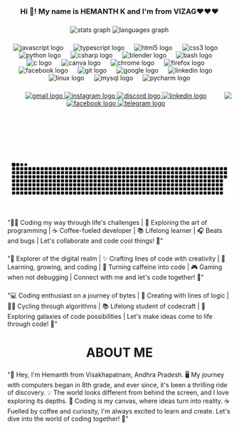 <h3 align="center">Hi 👋! My name is HEMANTH K and I'm from VIZAG❤️❤️❤️</h3>

###

<div align="center">
  <img src="https://github-readme-stats.vercel.app/api?username=HEMANTH-1508&hide_title=false&hide_rank=false&show_icons=true&include_all_commits=true&count_private=true&disable_animations=false&theme=dracula&locale=en&hide_border=false" height="150" alt="stats graph"  />
  <img src="https://github-readme-stats.vercel.app/api/top-langs?username=HEMANTH-1508&locale=en&hide_title=false&layout=compact&card_width=320&langs_count=5&theme=dracula&hide_border=false" height="150" alt="languages graph"  />
</div>

###

<div align="center">
  <img src="https://cdn.jsdelivr.net/gh/devicons/devicon/icons/javascript/javascript-original.svg" height="44" alt="javascript logo"  />
  <img width="14" />
  <img src="https://cdn.jsdelivr.net/gh/devicons/devicon/icons/typescript/typescript-original.svg" height="44" alt="typescript logo"  />
  <img width="14" />
  <img src="https://cdn.jsdelivr.net/gh/devicons/devicon/icons/html5/html5-original.svg" height="44" alt="html5 logo"  />
  <img width="14" />
  <img src="https://cdn.jsdelivr.net/gh/devicons/devicon/icons/css3/css3-original.svg" height="44" alt="css3 logo"  />
  <img width="14" />
  <img src="https://cdn.jsdelivr.net/gh/devicons/devicon/icons/python/python-original.svg" height="44" alt="python logo"  />
  <img width="14" />
  <img src="https://cdn.jsdelivr.net/gh/devicons/devicon/icons/csharp/csharp-original.svg" height="44" alt="csharp logo"  />
  <img width="14" />
  <img src="https://cdn.jsdelivr.net/gh/devicons/devicon/icons/blender/blender-original.svg" height="44" alt="blender logo"  />
  <img width="14" />
  <img src="https://cdn.jsdelivr.net/gh/devicons/devicon/icons/bash/bash-original.svg" height="44" alt="bash logo"  />
  <img width="14" />
  <img src="https://cdn.jsdelivr.net/gh/devicons/devicon/icons/c/c-original.svg" height="44" alt="c logo"  />
  <img width="14" />
  <img src="https://cdn.jsdelivr.net/gh/devicons/devicon/icons/canva/canva-original.svg" height="44" alt="canva logo"  />
  <img width="14" />
  <img src="https://cdn.jsdelivr.net/gh/devicons/devicon/icons/chrome/chrome-original.svg" height="44" alt="chrome logo"  />
  <img width="14" />
  <img src="https://cdn.jsdelivr.net/gh/devicons/devicon/icons/firefox/firefox-original.svg" height="44" alt="firefox logo"  />
  <img width="14" />
  <img src="https://cdn.jsdelivr.net/gh/devicons/devicon/icons/facebook/facebook-original.svg" height="44" alt="facebook logo"  />
  <img width="14" />
  <img src="https://cdn.jsdelivr.net/gh/devicons/devicon/icons/git/git-original.svg" height="44" alt="git logo"  />
  <img width="14" />
  <img src="https://cdn.jsdelivr.net/gh/devicons/devicon/icons/google/google-original.svg" height="44" alt="google logo"  />
  <img width="14" />
  <img src="https://cdn.jsdelivr.net/gh/devicons/devicon/icons/linkedin/linkedin-original.svg" height="44" alt="linkedin logo"  />
  <img width="14" />
  <img src="https://cdn.jsdelivr.net/gh/devicons/devicon/icons/linux/linux-original.svg" height="44" alt="linux logo"  />
  <img width="14" />
  <img src="https://cdn.jsdelivr.net/gh/devicons/devicon/icons/mysql/mysql-original.svg" height="44" alt="mysql logo"  />
  <img width="14" />
  <img src="https://cdn.jsdelivr.net/gh/devicons/devicon/icons/pycharm/pycharm-original.svg" height="44" alt="pycharm logo"  />
</div>

###

<img align="right" height="150" src="https://i.giphy.com/media/VTtANKl0beDFQRLDTh/200w.webp"  />

###

<div align="center">
  <a href="https://mail.google.com/mail/?view=cm&to=hemanthkonathala2004@gmail.com" target="_blank">
    <img src="https://raw.githubusercontent.com/maurodesouza/profile-readme-generator/master/src/assets/icons/social/gmail/default.svg" width="85" height="61" alt="gmail logo"  />
  </a>
  <a href="https://instagram.com/hemanth_1508?utm_source=qr&igshid=ZDc4ODBmNjlmNQ%3D%3D" target="_blank">
    <img src="https://raw.githubusercontent.com/maurodesouza/profile-readme-generator/master/src/assets/icons/social/instagram/default.svg" width="85" height="61" alt="instagram logo"  />
  </a>
  <a href="gaming_with_hemanth" target="_blank">
    <img src="https://raw.githubusercontent.com/maurodesouza/profile-readme-generator/master/src/assets/icons/social/discord/default.svg" width="85" height="61" alt="discord logo"  />
  </a>
  <a href="https://www.linkedin.com/in/hemanth-k-835b47266" target="_blank">
    <img src="https://raw.githubusercontent.com/maurodesouza/profile-readme-generator/master/src/assets/icons/social/linkedin/default.svg" width="85" height="61" alt="linkedin logo"  />
  </a>
  <a href="https://www.facebook.com/hemanth.konathala.129?mibextid=ZbWKwL" target="_blank">
    <img src="https://raw.githubusercontent.com/maurodesouza/profile-readme-generator/master/src/assets/icons/social/facebook/default.svg" width="85" height="61" alt="facebook logo"  />
  </a>
  <a href="https://telegram.org/dl" target="_blank">
    <img src="https://raw.githubusercontent.com/maurodesouza/profile-readme-generator/master/src/assets/icons/social/telegram/default.svg" width="85" height="61" alt="telegram logo"  />
  </a>
</div>

###

<br clear="both">

<img src="https://raw.githubusercontent.com/CompetitiveLin/Snake-in-Contribution-Grid/output/github-contribution-grid-snake.svg" alt="Snake animation" />

###

<p align="left">"👨‍💻 Coding my way through life's challenges | 🌟 Exploring the art of programming | ☕ Coffee-fueled developer | 📚 Lifelong learner | 🎧 Beats and bugs | Let's collaborate and code cool things! 🚀"</p>

###

<p align="left">"👋 Explorer of the digital realm | ✨ Crafting lines of code with creativity | 🌱 Learning, growing, and coding | 🚀 Turning caffeine into code | 🎮 Gaming when not debugging | Connect with me and let's code together! 🤝"</p>

###

<p align="left">"💻 Coding enthusiast on a journey of bytes | 🎨 Creating with lines of logic | 🚴‍♂️ Cycling through algorithms | 📚 Lifelong student of codecraft | 🌌 Exploring galaxies of code possibilities | Let's make ideas come to life through code! 🌟"</p>

###

<h1 align="center">ABOUT ME</h1>

###

<p align="left">"👋 Hey, I'm Hemanth from Visakhapatnam, Andhra Pradesh. 🖥️ My journey with computers began in 8th grade, and ever since, it's been a thrilling ride of discovery. 💡 The world looks different from behind the screen, and I love exploring its depths. 🌌 Coding is my canvas, where ideas turn into reality. ☕ Fuelled by coffee and curiosity, I'm always excited to learn and create. Let's dive into the world of coding together! 🚀"</p>

###
